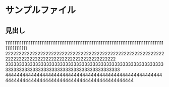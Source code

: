 # サンプルファイル

## 見出し

1111111111111111111111111111111111111111111111111111111111111111111111111111111111111111111111111111
2222222222222222222222222222222222222222222222222222222222222222222222222222222222222222222222222222
3333333333333333333333333333333333333333333333333333333333333333333333333333333333333333333333333333
4444444444444444444444444444444444444444444444444444444444444444444444444444444444444444444444444444

